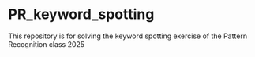 # PR_keyword_spotting
This repository is for solving the keyword spotting exercise of the Pattern Recognition class 2025
